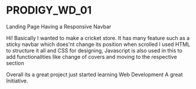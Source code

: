 # PRODIGY_WD_01
Landing Page Having a Responsive Navbar 

Hi! Basically I wanted to make a cricket store. It has many feature such as a sticky navbar which does'nt change its position when scrolled
I used HTML to structure it all and CSS for designing, Javascript is also used in this to add functionalities like change of covers and moving to the respective section

Overall its a great project just started learning Web Development
A great Initiative.

